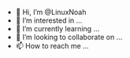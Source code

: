 - 👋 Hi, I’m @LinuxNoah
- 👀 I’m interested in ...
- 🌱 I’m currently learning ...
- 💞️ I’m looking to collaborate on ...
- 📫 How to reach me ...

<!---
LinuxNoah/LinuxNoah is a ✨ special ✨ repository because its `README.md` (this file) appears on your GitHub profile.
You can click the Preview link to take a look at your changes.
--->
